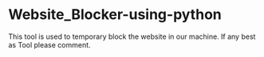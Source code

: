 # Website_Blocker-using-python
This tool is used to temporary block the website in our machine.
If any best as Tool please comment.
